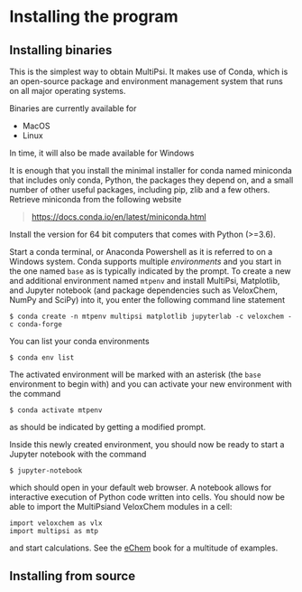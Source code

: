 # Installing the program
## Installing binaries

This is the simplest way to obtain MultiPsi.
It makes use of Conda, which is an open-source package and environment management system that runs on all major operating systems.

Binaries are currently available for
- MacOS
- Linux

In time, it will also be made available for Windows 

It is enough that you install the minimal installer for conda named miniconda that includes only conda, Python, the packages they depend on, and a small number of other useful packages, including pip, zlib and a few others.
Retrieve miniconda from the following website

> <https://docs.conda.io/en/latest/miniconda.html>

Install the version for 64 bit computers that comes with Python (>=3.6).

Start a conda terminal, or Anaconda Powershell as it is referred to on a Windows system. Conda supports multiple *environments*
and you start in the one named `base` as is typically indicated by the prompt.
To create a new and additional environment named `mtpenv` and install MultiPsi, Matplotlib, and Jupyter notebook (and package dependencies such as VeloxChem, NumPy and SciPy) into it, you enter the following command line statement

```
$ conda create -n mtpenv multipsi matplotlib jupyterlab -c veloxchem -c conda-forge
```

You can list your conda environments

```
$ conda env list
```

The activated environment will be marked with an asterisk (the `base` environment to begin with) and you can activate your new environment with the command

```
$ conda activate mtpenv
```

as should be indicated by getting a modified prompt.

Inside this newly created environment, you should now be ready to start a Jupyter notebook with the command

```
$ jupyter-notebook
```

which should open in your default web browser. A notebook allows for interactive execution of Python code written into cells. You should now be able to import the MultiPsiand VeloxChem modules in a cell:

```
import veloxchem as vlx
import multipsi as mtp
```

and start calculations. See the [eChem](https://kthpanor.github.io/echem) book for a multitude of examples.

## Installing from source
